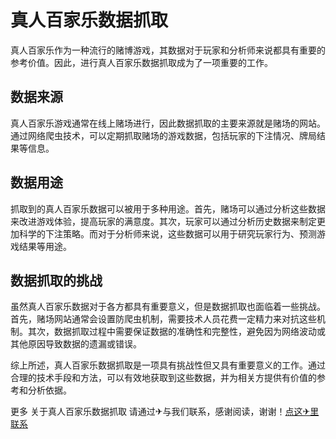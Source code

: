 # 真人百家乐数据抓取

真人百家乐作为一种流行的赌博游戏，其数据对于玩家和分析师来说都具有重要的参考价值。因此，进行真人百家乐数据抓取成为了一项重要的工作。

## 数据来源

真人百家乐游戏通常在线上赌场进行，因此数据抓取的主要来源就是赌场的网站。通过网络爬虫技术，可以定期抓取赌场的游戏数据，包括玩家的下注情况、牌局结果等信息。

## 数据用途

抓取到的真人百家乐数据可以被用于多种用途。首先，赌场可以通过分析这些数据来改进游戏体验，提高玩家的满意度。其次，玩家可以通过分析历史数据来制定更加科学的下注策略。而对于分析师来说，这些数据可以用于研究玩家行为、预测游戏结果等用途。

## 数据抓取的挑战

虽然真人百家乐数据对于各方都具有重要意义，但是数据抓取也面临着一些挑战。首先，赌场网站通常会设置防爬虫机制，需要技术人员花费一定精力来对抗这些机制。其次，数据抓取过程中需要保证数据的准确性和完整性，避免因为网络波动或其他原因导致数据的遗漏或错误。

综上所述，真人百家乐数据抓取是一项具有挑战性但又具有重要意义的工作。通过合理的技术手段和方法，可以有效地获取到这些数据，并为相关方提供有价值的参考和分析依据。

更多 关于真人百家乐数据抓取 请通过✈与我们联系，感谢阅读，谢谢！[点这✈里联系](https://d.k02.cc)